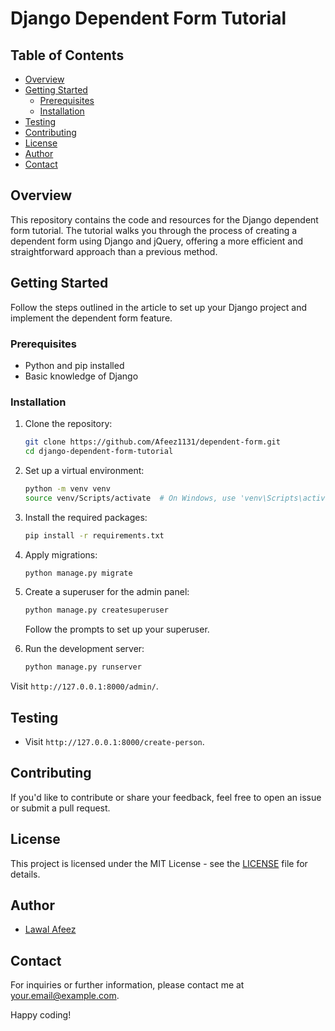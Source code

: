 # Django Dependent Form Tutorial

## Table of Contents

- [Overview](#overview)
- [Getting Started](#getting-started)
  - [Prerequisites](#prerequisites)
  - [Installation](#installation)
- [Testing](#Testing)
- [Contributing](#contributing)
- [License](#license)
- [Author](#author)
- [Contact](#contact)

## Overview

This repository contains the code and resources for the Django dependent form tutorial. The tutorial walks you through the process of creating a dependent form using Django and jQuery, offering a more efficient and straightforward approach than a previous method.

## Getting Started

Follow the steps outlined in the article to set up your Django project and implement the dependent form feature.

### Prerequisites

- Python and pip installed
- Basic knowledge of Django

### Installation

1. Clone the repository:

   ```bash
   git clone https://github.com/Afeez1131/dependent-form.git
   cd django-dependent-form-tutorial
   ```

2. Set up a virtual environment:

   ```bash
   python -m venv venv
   source venv/Scripts/activate  # On Windows, use 'venv\Scripts\activate'
   ```

3. Install the required packages:

   ```bash
   pip install -r requirements.txt
   ```

4. Apply migrations:

   ```bash
   python manage.py migrate
   ```
5. Create a superuser for the admin panel:

   ```bash
   python manage.py createsuperuser
   ```

   Follow the prompts to set up your superuser.

6. Run the development server:

   ```bash
   python manage.py runserver
   ```

Visit `http://127.0.0.1:8000/admin/`.

## Testing

- Visit `http://127.0.0.1:8000/create-person`.

## Contributing

If you'd like to contribute or share your feedback, feel free to open an issue or submit a pull request.

## License

This project is licensed under the MIT License - see the [LICENSE](LICENSE) file for details.

## Author

- [Lawal Afeez](https://www.linkedin.com/in/lawal-afeez/)

## Contact

For inquiries or further information, please contact me at [your.email@example.com](mailto:lawalafeez052@gmail.com).

Happy coding!